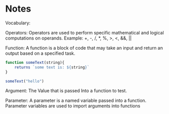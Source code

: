 # Notes

Vocabulary:

Operators: 
Operators are used to perform specific mathematical and logical computations on operands.
Example: +, -, /, *, %, >, <, &&, || 

Function: 
A function is a block of code that may take an input and return an output based on a specified task. 
```js
function someText(string){
    returns `some text is: ${string}`
}

someText("hello")
```

Argument: 
The Value that is passed Into a function to test. 

Parameter: 
A parameter is a named variable passed into a function. Parameter variables are used to import arguments into functions


